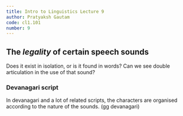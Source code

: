```yaml
---
title: Intro to Linguistics Lecture 9
author: Pratyaksh Gautam
code: cl1.101
number: 9
---
```

## The *legality* of certain speech sounds
Does it exist in isolation, or is it found in words?
Can we see double articulation in the use of that sound?

### Devanagari script
In devanagari and a lot of related scripts, the characters are organised according to the 
nature of the sounds. (gg devanagari)
